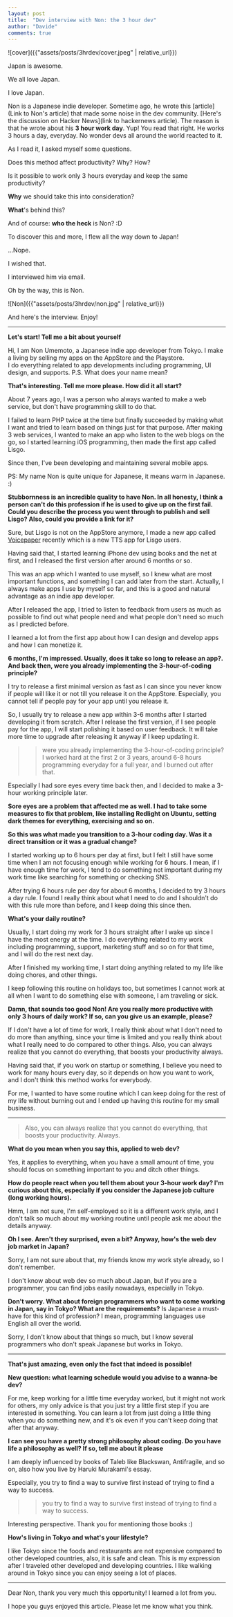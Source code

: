 ```yaml
---
layout: post
title:  "Dev interview with Non: the 3 hour dev"
author: "Davide"
comments: true
---
```


![cover]({{"assets/posts/3hrdev/cover.jpeg" | relative_url}})

Japan is awesome.

We all love Japan.

I love Japan.

Non is a Japanese indie developer. Sometime ago, he wrote this [article](Link to Non's article) that made some noise in the dev community. [Here's the discussion on Hacker News](link to hackernews article). The reason is that he wrote about his **3 hour work day**. Yup! You read that right. He works 3 hours a day, everyday. No wonder devs all around the world reacted to it.

As I read it, I asked myself some questions.

Does this method affect productivity? Why? How?

Is it possible to work only 3 hours everyday and keep the same productivity?

**Why** we should take this into consideration?

**What**'s behind this?

And of course: **who the heck** is Non? :D 

To discover this and more, I flew all the way down to Japan!

...Nope.

I wished that.

I interviewed him via email.

Oh by the way, this is Non.

![Non]({{"assets/posts/3hrdev/non.jpg" | relative_url}})

And here's the interview. Enjoy!

***

**Let's start! Tell me a bit about yourself**

Hi, I am Non Umemoto, a Japanese indie app developer from Tokyo.
I make a living by selling my apps on the AppStore and the Playstore.  
I do everything related to app developments including programming, UI design, and supports.
P.S. What does your name mean?


**That's interesting. Tell me more please. How did it all start?**

About 7 years ago, I was a person who always wanted to make a web service, 
but don't have programming skill to do that.
	
I failed to learn PHP twice at the time but finally succeeded by making what I want and tried to learn based on things just for that purpose.
After making 3 web services, I wanted to make an app who listen to the web blogs on the go,
so I started learning iOS programming, then made the first app called Lisgo.

Since then, I've been developing and maintaining several mobile apps.

PS:
My name Non is quite unique for Japanese, it means warm in Japanese. :)


**Stubbornness is an incredible quality to have Non. In all honesty, I think a person can't do this profession if he is used to give up on the first fail.**
**Could you describe the process you went through to publish and sell Lisgo? Also, could you provide a link for it?**

Sure, but Lisgo is not on the AppStore anymore, 
I made a new app called [Voicepaper](https://itunes.apple.com/app/id1273954643) recently which is a new TTS app for Lisgo users.

Having said that, I started learning iPhone dev using books and the net at first, and 
I released the first version after around 6 months or so.

This was an app which I wanted to use myself, so I knew what are most important functions, and something I can add later from the start.
Actually, I always make apps I use by myself so far, and this is a good and natural advantage as an indie app developer.

After I released the app, I tried to listen to feedback from users as much as possible to find out what people need and what people don't need so much as I predicted before.

I learned a lot from the first app about how I can design and develop apps and how I can monetize it.


**6 months, I'm impressed. Usually, does it take so long to release an app?. And back then, were you already implementing the 3-hour-of-coding principle?**

I try to release a first minimal version as fast as I can since you never know if people will like it or not till you release it on the AppStore.
Especially, you cannot tell if people pay for your app until you release it.

So, I usually try to release a new app within 3-6 months after I started developing it from scratch.
After I release the first version, if I see people pay for the app, I will start polishing it based on user feedback.
It will take more time to upgrade after releasing it anyway if I keep updating it.


>>were you already implementing the 3-hour-of-coding principle?  
I worked hard at the first 2 or 3 years, around 6-8 hours programming everyday for a full year, 
and I burned out after that.

Especially I had sore eyes every time back then, and I decided to make a 3-hour working principle later.

**Sore eyes are a problem that affected me as well. I had to take some measures to fix that problem, like installing Redlight on Ubuntu, setting dark themes for everything, exercising and so on.**

**So this was what made you transition to a 3-hour coding day. Was it a direct transition or it was a gradual change?**

I started working up to 6 hours per day at first, but I felt I still have some time when I am not focusing enough while working for 6 hours.
I mean, if I have enough time for work, I tend to do something not important during my work time like searching for something or checking SNS.

After trying 6 hours rule per day for about 6 months, I decided to try 3 hours a day rule.
I found I really think about what I need to do and I shouldn't do with this rule more than before, and 
I keep doing this since then.


**What's your daily routine?**

Usually, I start doing my work for 3 hours straight after I wake up since I have the most energy at the time.
I do everything related to my work including programming, support, marketing stuff and so on for that time, and I will do the rest next day.

After I finished my working time, I start doing anything related to my life like doing chores, and other things.

I keep following this routine on holidays too, but sometimes I cannot work at all when I want to do something else with someone, I am traveling or sick. 

**Damn, that sounds too good Non! Are you really more productive with only 3 hours of daily work? If so, can you give us an example, please?**

If I don't have a lot of time for work, I really think about what I don't need to do more than anything, 
since your time is limited and you really think about what I really need to do compared to other things.
Also, you can always realize that you cannot do everything, that boosts your productivity always.

Having said that, if you work on startup or something, I believe you need to work for many hours every day,
so it depends on how you want to work, and I don't think this method works for everybody.

For me, I wanted to have some routine which I can keep doing for the rest of my life without burning out and 
I ended up having this routine for my small business.

***

>Also, you can always realize that you cannot do everything, that boosts your productivity. Always.

**What do you mean when you say this, applied to web dev?**

Yes, it applies to everything, when you have a small amount of time, you should focus on something important to you and ditch other things.


**How do people react when you tell them about your 3-hour work day? I'm curious about this, especially if you consider the Japanese job culture (long working hours).**

Hmm, I am not sure, I'm self-employed so it is a different work style, and I don't talk so much about my working routine until people ask me about the details anyway.


**Oh I see. Aren't they surprised, even a bit?
Anyway, how's the web dev job market in Japan?**

Sorry, I am not sure about that, my friends know my work style already, so I don't remember.

I don't know about web dev so much about Japan, but if you are a programmer, you can find jobs easily nowadays, especially in Tokyo.


**Don't worry. What about foreign programmers who want to come working in Japan, say in Tokyo? What are the requirements?**
Is Japanese a must-have for this kind of profession? I mean, programming languages use English all over the world. 

Sorry, I don't know about that things so much, but I know several programmers who don't speak Japanese but works in Tokyo.

***

**That's just amazing, even only the fact that indeed is possible!**

**New question: what learning schedule would you advise to a wanna-be dev?**

For me, keep working for a little time everyday worked, but it might not work for others,
my only advice is that you just try a little first step if you are interested in something.
You can learn a lot from just doing a little thing when you do something new, and 
it's ok even if you can't keep doing that after that anyway.


**I can see you have a pretty strong philosophy about coding. Do you have life a philosophy as well? If so, tell me about it please**

I am deeply influenced by books of Taleb like Blackswan, Antifragile, and so on, 
also how you live by Haruki Murakami's essay.

Especially, you try to find a way to survive first instead of trying to find a way to success.


>>you try to find a way to survive first instead of trying to find a way to success.

Interesting perspective. Thank you for mentioning those books :) 

**How's living in Tokyo and what's your lifestyle?**

I like Tokyo since the foods and restaurants are not expensive compared to other developed countries,
also, it is safe and clean. This is my expression after I traveled other developed and developing countries.
I like walking around in Tokyo since you can enjoy seeing a lot of places.

***

Dear Non, thank you very much this opportunity! I learned a lot from you. 

I hope you guys enjoyed this article. Please let me know what you think.